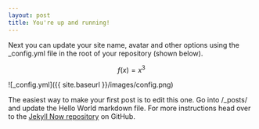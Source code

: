 ```yaml
---
layout: post
title: You're up and running!
---
```


Next you can update your site name, avatar and other options using the _config.yml file in the root of your repository (shown below).

$$ f(x) = x^3 $$

![_config.yml]({{ site.baseurl }}/images/config.png)

The easiest way to make your first post is to edit this one. Go into /_posts/ and update the Hello World markdown file. For more instructions head over to the [Jekyll Now repository](https://github.com/barryclark/jekyll-now) on GitHub.
